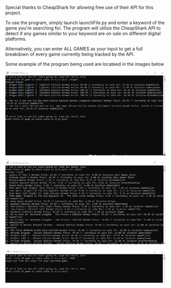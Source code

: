 Special thanks to CheapShark for allowing free use of their API for this project.

To use the program, simply launch launchFile.py and enter a keyword of the game you're searching for. The program will utilize the CheapShark API to
detect if any games similar to your keyword are on sale on different digital platforms.

Alternatively, you can enter ALL GAMES as your input to get a full breakdown of every game currently being tracked by the API.

Some example of the program being used are locateed in the images below

![Screenshot](Images/image1.png)


![Screenshot](Images/image2.png)


![Screenshot](Images/image3.png)
